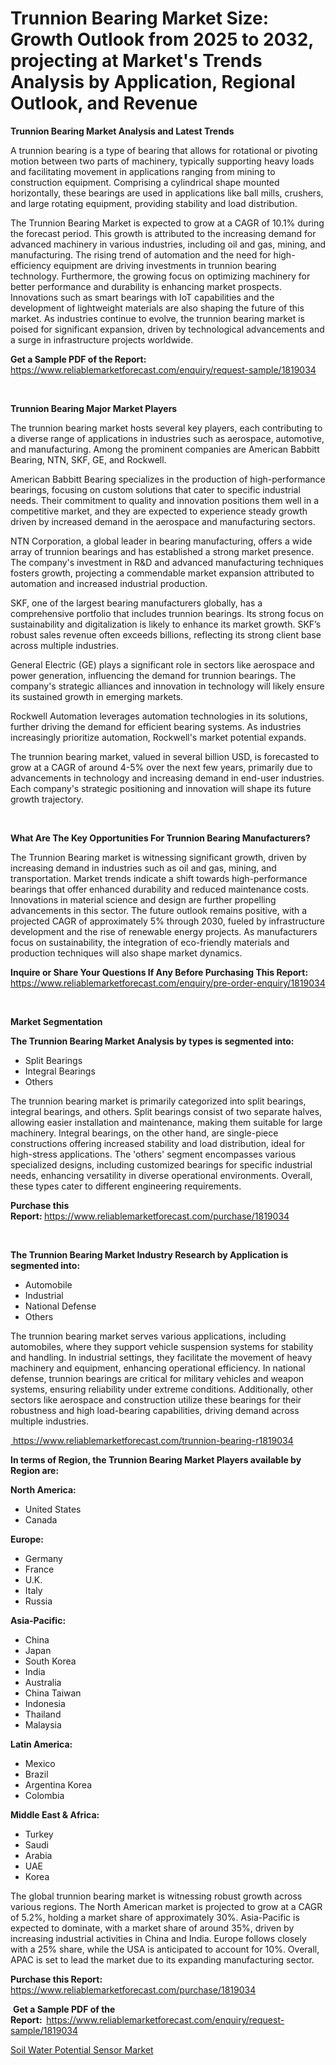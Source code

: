 <p><h1>Trunnion Bearing Market Size: Growth Outlook from 2025 to 2032, projecting at Market's Trends Analysis by Application, Regional Outlook, and Revenue</h1></p><p><strong>Trunnion Bearing Market Analysis and Latest Trends</strong></p>
<p><p>A trunnion bearing is a type of bearing that allows for rotational or pivoting motion between two parts of machinery, typically supporting heavy loads and facilitating movement in applications ranging from mining to construction equipment. Comprising a cylindrical shape mounted horizontally, these bearings are used in applications like ball mills, crushers, and large rotating equipment, providing stability and load distribution.</p><p>The Trunnion Bearing Market is expected to grow at a CAGR of 10.1% during the forecast period. This growth is attributed to the increasing demand for advanced machinery in various industries, including oil and gas, mining, and manufacturing. The rising trend of automation and the need for high-efficiency equipment are driving investments in trunnion bearing technology. Furthermore, the growing focus on optimizing machinery for better performance and durability is enhancing market prospects. Innovations such as smart bearings with IoT capabilities and the development of lightweight materials are also shaping the future of this market. As industries continue to evolve, the trunnion bearing market is poised for significant expansion, driven by technological advancements and a surge in infrastructure projects worldwide.</p></p>
<p><strong>Get a Sample PDF of the Report:&nbsp;</strong> <a href="https://www.reliablemarketforecast.com/enquiry/request-sample/1819034?utm_campaign=2397&utm_medium=2&utm_source=Github&utm_content=ia&utm_term=06042025&utm_id=trunnion-bearing">https://www.reliablemarketforecast.com/enquiry/request-sample/1819034</a></p>
<p>&nbsp;</p>
<p><strong>Trunnion Bearing Major Market Players</strong></p>
<p><p>The trunnion bearing market hosts several key players, each contributing to a diverse range of applications in industries such as aerospace, automotive, and manufacturing. Among the prominent companies are American Babbitt Bearing, NTN, SKF, GE, and Rockwell.</p><p>American Babbitt Bearing specializes in the production of high-performance bearings, focusing on custom solutions that cater to specific industrial needs. Their commitment to quality and innovation positions them well in a competitive market, and they are expected to experience steady growth driven by increased demand in the aerospace and manufacturing sectors.</p><p>NTN Corporation, a global leader in bearing manufacturing, offers a wide array of trunnion bearings and has established a strong market presence. The company's investment in R&D and advanced manufacturing techniques fosters growth, projecting a commendable market expansion attributed to automation and increased industrial production.</p><p>SKF, one of the largest bearing manufacturers globally, has a comprehensive portfolio that includes trunnion bearings. Its strong focus on sustainability and digitalization is likely to enhance its market growth. SKF’s robust sales revenue often exceeds billions, reflecting its strong client base across multiple industries.</p><p>General Electric (GE) plays a significant role in sectors like aerospace and power generation, influencing the demand for trunnion bearings. The company's strategic alliances and innovation in technology will likely ensure its sustained growth in emerging markets.</p><p>Rockwell Automation leverages automation technologies in its solutions, further driving the demand for efficient bearing systems. As industries increasingly prioritize automation, Rockwell's market potential expands.</p><p>The trunnion bearing market, valued in several billion USD, is forecasted to grow at a CAGR of around 4-5% over the next few years, primarily due to advancements in technology and increasing demand in end-user industries. Each company's strategic positioning and innovation will shape its future growth trajectory.</p></p>
<p>&nbsp;</p>
<p><strong>What Are The Key Opportunities For Trunnion Bearing Manufacturers?</strong></p>
<p><p>The Trunnion Bearing market is witnessing significant growth, driven by increasing demand in industries such as oil and gas, mining, and transportation. Market trends indicate a shift towards high-performance bearings that offer enhanced durability and reduced maintenance costs. Innovations in material science and design are further propelling advancements in this sector. The future outlook remains positive, with a projected CAGR of approximately 5% through 2030, fueled by infrastructure development and the rise of renewable energy projects. As manufacturers focus on sustainability, the integration of eco-friendly materials and production techniques will also shape market dynamics.</p></p>
<p><strong>Inquire or Share Your Questions If Any Before Purchasing This Report:</strong> <a href="https://www.reliablemarketforecast.com/enquiry/pre-order-enquiry/1819034?utm_campaign=2397&utm_medium=2&utm_source=Github&utm_content=ia&utm_term=06042025&utm_id=trunnion-bearing">https://www.reliablemarketforecast.com/enquiry/pre-order-enquiry/1819034</a></p>
<p>&nbsp;</p>
<p><strong>Market Segmentation</strong></p>
<p><strong>The Trunnion Bearing Market Analysis by types is segmented into:</strong></p>
<p><ul><li>Split Bearings</li><li>Integral Bearings</li><li>Others</li></ul></p>
<p><p>The trunnion bearing market is primarily categorized into split bearings, integral bearings, and others. Split bearings consist of two separate halves, allowing easier installation and maintenance, making them suitable for large machinery. Integral bearings, on the other hand, are single-piece constructions offering increased stability and load distribution, ideal for high-stress applications. The 'others' segment encompasses various specialized designs, including customized bearings for specific industrial needs, enhancing versatility in diverse operational environments. Overall, these types cater to different engineering requirements.</p></p>
<p><strong>Purchase this Report:&nbsp;</strong><a href="https://www.reliablemarketforecast.com/purchase/1819034?utm_campaign=2397&utm_medium=2&utm_source=Github&utm_content=ia&utm_term=06042025&utm_id=trunnion-bearing">https://www.reliablemarketforecast.com/purchase/1819034</a></p>
<p>&nbsp;</p>
<p><strong>The Trunnion Bearing Market Industry Research by Application is segmented into:</strong></p>
<p><ul><li>Automobile</li><li>Industrial</li><li>National Defense</li><li>Others</li></ul></p>
<p><p>The trunnion bearing market serves various applications, including automobiles, where they support vehicle suspension systems for stability and handling. In industrial settings, they facilitate the movement of heavy machinery and equipment, enhancing operational efficiency. In national defense, trunnion bearings are critical for military vehicles and weapon systems, ensuring reliability under extreme conditions. Additionally, other sectors like aerospace and construction utilize these bearings for their robustness and high load-bearing capabilities, driving demand across multiple industries.</p></p>
<p><a href="https://www.reliablemarketforecast.com/trunnion-bearing-r1819034?utm_campaign=2397&utm_medium=2&utm_source=Github&utm_content=ia&utm_term=06042025&utm_id=trunnion-bearing">&nbsp;https://www.reliablemarketforecast.com/trunnion-bearing-r1819034</a></p>
<p><strong>In terms of Region, the Trunnion Bearing Market Players available by Region are:</strong></p>
<p>
    <p> <strong> North America: </strong>
        <ul>
            <li>United States</li>
            <li>Canada</li>
        </ul>
        </p> 
    <p> <strong> Europe: </strong>
        <ul>
            <li>Germany</li>
            <li>France</li>
            <li>U.K.</li>
            <li>Italy</li>
            <li>Russia</li>
        </ul>
        </p> 
    <p> <strong> Asia-Pacific: </strong>
        <ul>
            <li>China</li>
            <li>Japan</li>
            <li>South Korea</li>
            <li>India</li>
            <li>Australia</li>
            <li>China Taiwan</li>
            <li>Indonesia</li>
            <li>Thailand</li>
            <li>Malaysia</li>
        </ul>
        </p> 
    <p> <strong> Latin America: </strong>
        <ul>
            <li>Mexico</li>
            <li>Brazil</li>
            <li>Argentina Korea</li>
            <li>Colombia</li>
        </ul>
        </p> 
    <p> <strong> Middle East & Africa: </strong>
        <ul>
            <li>Turkey</li>
            <li>Saudi</li>
            <li>Arabia</li>
            <li>UAE</li>
            <li>Korea</li>
        </ul>
    </p>
    </p>
<p><p>The global trunnion bearing market is witnessing robust growth across various regions. The North American market is projected to grow at a CAGR of 5.2%, holding a market share of approximately 30%. Asia-Pacific is expected to dominate, with a market share of around 35%, driven by increasing industrial activities in China and India. Europe follows closely with a 25% share, while the USA is anticipated to account for 10%. Overall, APAC is set to lead the market due to its expanding manufacturing sector.</p></p>
<p><strong>Purchase this Report: </strong><a href="https://www.reliablemarketforecast.com/purchase/1819034?utm_campaign=2397&utm_medium=2&utm_source=Github&utm_content=ia&utm_term=06042025&utm_id=trunnion-bearing">https://www.reliablemarketforecast.com/purchase/1819034</a></p>
<p>&nbsp;<strong>Get a Sample PDF of the Report:&nbsp;&nbsp;</strong><a href="https://www.reliablemarketforecast.com/enquiry/request-sample/1819034?utm_campaign=2397&utm_medium=2&utm_source=Github&utm_content=ia&utm_term=06042025&utm_id=trunnion-bearing">https://www.reliablemarketforecast.com/enquiry/request-sample/1819034</a></p>
<p><strong></strong></p>
<p><p><a href="https://github.com/FahadAhmed223/Market-Research-Report-List-2/blob/main/soil-water-potential-sensor-market.md?utm_campaign=2397&utm_medium=2&utm_source=Github&utm_content=ia&utm_term=06042025&utm_id=trunnion-bearing">Soil Water Potential Sensor Market</a></p></p>